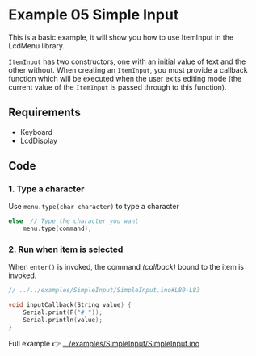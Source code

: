 # Example 05 Simple Input

This is a basic example, it will show you how to use ItemInput in the LcdMenu library.

`ItemInput` has two constructors, one with an initial value of text and the other without. When creating an `ItemInput`, you must provide a callback function which will be executed when the user exits editing mode (the current value of the `ItemInput` is passed through to this function).

## Requirements

- Keyboard
- LcdDisplay

## Code

### 1. Type a character

Use `menu.type(char character)` to type a character

```cpp
else  // Type the character you want
    menu.type(command);
```

### 2. Run when item is selected

When `enter()` is invoked, the command _(callback)_ bound to the item is invoked.

```cpp
// ../../examples/SimpleInput/SimpleInput.ino#L80-L83

void inputCallback(String value) {
    Serial.print(F("# "));
    Serial.println(value);
}
```

Full example 👉 [.../examples/SimpleInput/SimpleInput.ino](https://github.com/forntoh/LcdMenu/tree/master/examples/SimpleInput/SimpleInput.ino)
